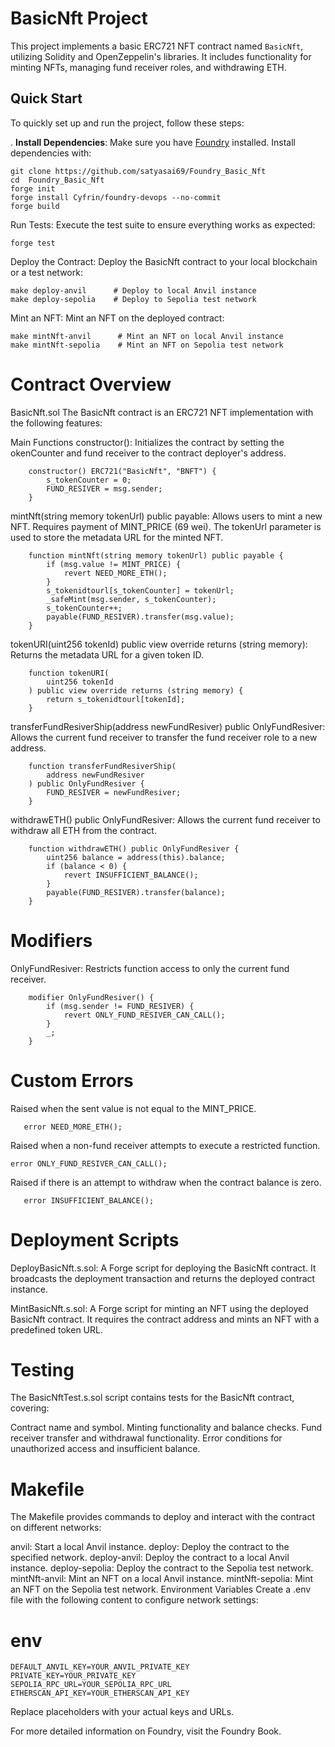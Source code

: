 # BasicNft Project

This project implements a basic ERC721 NFT contract named `BasicNft`, utilizing Solidity and OpenZeppelin's libraries. It includes functionality for minting NFTs, managing fund receiver roles, and withdrawing ETH.

## Quick Start

To quickly set up and run the project, follow these steps:

. **Install Dependencies**:
Make sure you have [Foundry](https://book.getfoundry.sh/) installed. Install dependencies with:

```
git clone https://github.com/satyasai69/Foundry_Basic_Nft
cd  Foundry_Basic_Nft
forge init
forge install Cyfrin/foundry-devops --no-commit
forge build
```

Run Tests:
Execute the test suite to ensure everything works as expected:

```
forge test
```

Deploy the Contract:
Deploy the BasicNft contract to your local blockchain or a test network:

```
make deploy-anvil      # Deploy to local Anvil instance
make deploy-sepolia    # Deploy to Sepolia test network
```

Mint an NFT:
Mint an NFT on the deployed contract:

```
make mintNft-anvil      # Mint an NFT on local Anvil instance
make mintNft-sepolia    # Mint an NFT on Sepolia test network
```

# Contract Overview
BasicNft.sol
The BasicNft contract is an ERC721 NFT implementation with the following features:

Main Functions
constructor(): Initializes the contract by setting the okenCounter and fund receiver to the contract deployer's address.

``` solidity
    constructor() ERC721("BasicNft", "BNFT") {
        s_tokenCounter = 0;
        FUND_RESIVER = msg.sender;
    }

```

mintNft(string memory tokenUrl) public payable: Allows users to mint a new NFT. Requires payment of MINT_PRICE (69 wei). The tokenUrl parameter is used to store the metadata URL for the minted NFT.

``` solidity
    function mintNft(string memory tokenUrl) public payable {
        if (msg.value != MINT_PRICE) {
            revert NEED_MORE_ETH();
        }
        s_tokenidtourl[s_tokenCounter] = tokenUrl;
        _safeMint(msg.sender, s_tokenCounter);
        s_tokenCounter++;
        payable(FUND_RESIVER).transfer(msg.value);
    }
```

tokenURI(uint256 tokenId) public view override returns (string memory): Returns the metadata URL for a given token ID.

``` solidity
    function tokenURI(
        uint256 tokenId
    ) public view override returns (string memory) {
        return s_tokenidtourl[tokenId];
    }
```


transferFundResiverShip(address newFundResiver) public OnlyFundResiver: Allows the current fund receiver to transfer the fund receiver role to a new address.

``` solidity
    function transferFundResiverShip(
        address newFundResiver
    ) public OnlyFundResiver {
        FUND_RESIVER = newFundResiver;
    }
```


withdrawETH() public OnlyFundResiver: Allows the current fund receiver to withdraw all ETH from the contract.

``` solidity
    function withdrawETH() public OnlyFundResiver {
        uint256 balance = address(this).balance;
        if (balance < 0) {
            revert INSUFFICIENT_BALANCE();
        }
        payable(FUND_RESIVER).transfer(balance);
    }
```


# Modifiers

OnlyFundResiver: Restricts function access to only the current fund receiver.

```solidity
    modifier OnlyFundResiver() {
        if (msg.sender != FUND_RESIVER) {
            revert ONLY_FUND_RESIVER_CAN_CALL();
        }
        _;
    }
```

# Custom Errors

 Raised when the sent value is not equal to the MINT_PRICE.
 ```solidity
    error NEED_MORE_ETH();
```

 Raised when a non-fund receiver attempts to execute a restricted function.
 ```solidity
 error ONLY_FUND_RESIVER_CAN_CALL();
```

 Raised if there is an attempt to withdraw when the contract balance is zero.
 ```solidity
    error INSUFFICIENT_BALANCE();
```

# Deployment Scripts

DeployBasicNft.s.sol: A Forge script for deploying the BasicNft contract. It broadcasts the deployment transaction and returns the deployed contract instance.

MintBasicNft.s.sol: A Forge script for minting an NFT using the deployed BasicNft contract. It requires the contract address and mints an NFT with a predefined token URL.

# Testing

The BasicNftTest.s.sol script contains tests for the BasicNft contract, covering:

Contract name and symbol.
Minting functionality and balance checks.
Fund receiver transfer and withdrawal functionality.
Error conditions for unauthorized access and insufficient balance.

# Makefile

The Makefile provides commands to deploy and interact with the contract on different networks:

anvil: Start a local Anvil instance.
deploy: Deploy the contract to the specified network.
deploy-anvil: Deploy the contract to a local Anvil instance.
deploy-sepolia: Deploy the contract to the Sepolia test network.
mintNft-anvil: Mint an NFT on a local Anvil instance.
mintNft-sepolia: Mint an NFT on the Sepolia test network.
Environment Variables
Create a .env file with the following content to configure network settings:

# env

```
DEFAULT_ANVIL_KEY=YOUR_ANVIL_PRIVATE_KEY
PRIVATE_KEY=YOUR_PRIVATE_KEY
SEPOLIA_RPC_URL=YOUR_SEPOLIA_RPC_URL
ETHERSCAN_API_KEY=YOUR_ETHERSCAN_API_KEY
```

Replace placeholders with your actual keys and URLs.

For more detailed information on Foundry, visit the Foundry Book.

